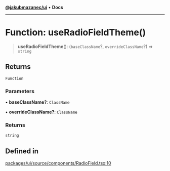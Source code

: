 [**@jakubmazanec/ui**](../README.md) • **Docs**

---

# Function: useRadioFieldTheme()

> **useRadioFieldTheme**(): (`baseClassName`?, `overrideClassName`?) => `string`

## Returns

`Function`

### Parameters

• **baseClassName?**: `ClassName`

• **overrideClassName?**: `ClassName`

### Returns

`string`

## Defined in

[packages/ui/source/components/RadioField.tsx:10](https://github.com/jakubmazanec/tools/blob/3137813ef46c72d3c081751f960a2aa2c61ad567/packages/ui/source/components/RadioField.tsx#L10)
